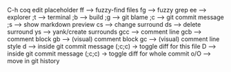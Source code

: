 
C-h coq edit placeholder
ff --> fuzzy-find files
fg --> fuzzy grep
ee --> explorer
;t --> terminal
;b --> build
;g --> git blame
;c --> git commit message
;s --> show markdown preview
cs --> change surround
ds --> delete surround
ys --> yank/create surrounds
gcc --> comment line
gcb --> comment block
gb --> (visual) comment block
gc --> (visual) comment line style
d --> inside git commit message (;c;c) -> toggle diff for this file
D --> inside git commit message (;c;c) -> toggle diff for whole commit
o/O --> move in git history
